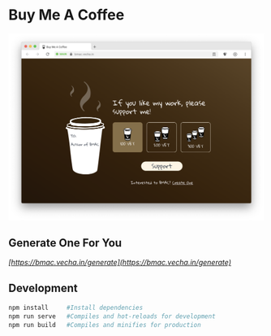 # Buy Me A Coffee

![screenshot](./screenshot.png)

## Generate One For You

*[https://bmac.vecha.in/generate](https://bmac.vecha.in/generate)*

## Development

``` bash
npm install     #Install dependencies
npm run serve   #Compiles and hot-reloads for development
npm run build   #Compiles and minifies for production
```
